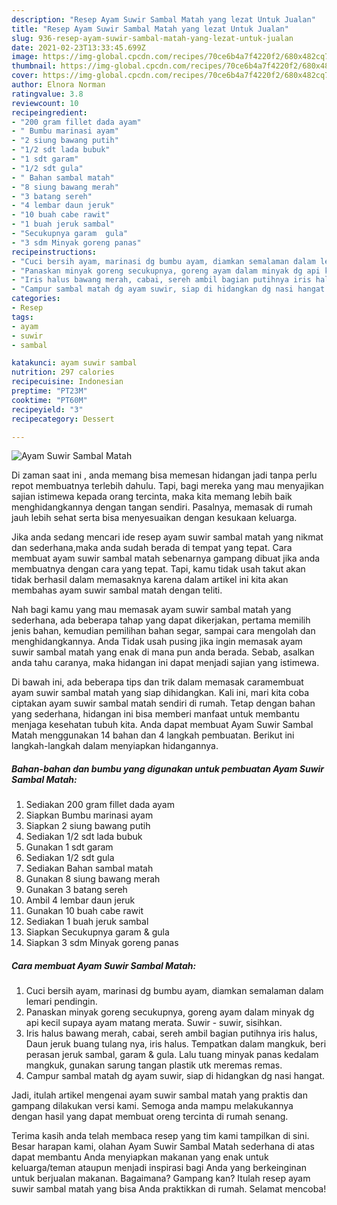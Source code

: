 ```yaml
---
description: "Resep Ayam Suwir Sambal Matah yang lezat Untuk Jualan"
title: "Resep Ayam Suwir Sambal Matah yang lezat Untuk Jualan"
slug: 936-resep-ayam-suwir-sambal-matah-yang-lezat-untuk-jualan
date: 2021-02-23T13:33:45.699Z
image: https://img-global.cpcdn.com/recipes/70ce6b4a7f4220f2/680x482cq70/ayam-suwir-sambal-matah-foto-resep-utama.jpg
thumbnail: https://img-global.cpcdn.com/recipes/70ce6b4a7f4220f2/680x482cq70/ayam-suwir-sambal-matah-foto-resep-utama.jpg
cover: https://img-global.cpcdn.com/recipes/70ce6b4a7f4220f2/680x482cq70/ayam-suwir-sambal-matah-foto-resep-utama.jpg
author: Elnora Norman
ratingvalue: 3.8
reviewcount: 10
recipeingredient:
- "200 gram fillet dada ayam"
- " Bumbu marinasi ayam"
- "2 siung bawang putih"
- "1/2 sdt lada bubuk"
- "1 sdt garam"
- "1/2 sdt gula"
- " Bahan sambal matah"
- "8 siung bawang merah"
- "3 batang sereh"
- "4 lembar daun jeruk"
- "10 buah cabe rawit"
- "1 buah jeruk sambal"
- "Secukupnya garam  gula"
- "3 sdm Minyak goreng panas"
recipeinstructions:
- "Cuci bersih ayam, marinasi dg bumbu ayam, diamkan semalaman dalam lemari pendingin."
- "Panaskan minyak goreng secukupnya, goreng ayam dalam minyak dg api kecil supaya ayam matang merata. Suwir - suwir, sisihkan."
- "Iris halus bawang merah, cabai, sereh ambil bagian putihnya iris halus, Daun jeruk buang tulang nya, iris halus. Tempatkan dalam mangkuk, beri perasan jeruk sambal, garam &amp; gula. Lalu tuang minyak panas kedalam mangkuk, gunakan sarung tangan plastik utk meremas remas."
- "Campur sambal matah dg ayam suwir, siap di hidangkan dg nasi hangat."
categories:
- Resep
tags:
- ayam
- suwir
- sambal

katakunci: ayam suwir sambal 
nutrition: 297 calories
recipecuisine: Indonesian
preptime: "PT23M"
cooktime: "PT60M"
recipeyield: "3"
recipecategory: Dessert

---
```



![Ayam Suwir Sambal Matah](https://img-global.cpcdn.com/recipes/70ce6b4a7f4220f2/680x482cq70/ayam-suwir-sambal-matah-foto-resep-utama.jpg)

Di zaman  saat ini , anda memang bisa memesan hidangan jadi tanpa perlu repot membuatnya terlebih dahulu. Tapi, bagi mereka yang mau menyajikan sajian istimewa kepada orang tercinta, maka kita memang lebih baik menghidangkannya dengan tangan sendiri. Pasalnya, memasak di rumah jauh lebih sehat serta bisa menyesuaikan dengan kesukaan keluarga.

Jika anda sedang mencari ide resep ayam suwir sambal matah yang nikmat dan sederhana,maka anda sudah berada di tempat yang tepat. Cara membuat ayam suwir sambal matah  sebenarnya gampang dibuat jika anda membuatnya dengan cara yang tepat. Tapi, kamu tidak usah takut akan tidak berhasil dalam memasaknya 
karena dalam artikel ini kita akan membahas ayam suwir sambal matah dengan teliti.  



Nah bagi kamu yang mau memasak ayam suwir sambal matah yang sederhana, ada beberapa tahap yang dapat dikerjakan, pertama memilih jenis bahan, kemudian pemilihan bahan segar, sampai cara mengolah dan menghidangkannya. Anda Tidak usah pusing jika ingin memasak ayam suwir sambal matah yang enak di mana pun anda berada. Sebab, asalkan anda  tahu caranya, maka hidangan ini dapat menjadi sajian yang istimewa.

Di bawah ini, ada beberapa tips dan trik dalam memasak caramembuat ayam suwir sambal matah yang siap dihidangkan. Kali ini, mari kita coba ciptakan ayam suwir sambal matah sendiri di rumah. Tetap dengan bahan yang sederhana, hidangan ini bisa memberi manfaat untuk membantu menjaga kesehatan tubuh kita. Anda dapat membuat Ayam Suwir Sambal Matah menggunakan 14 bahan dan 4 langkah pembuatan. Berikut ini langkah-langkah dalam menyiapkan hidangannya.

<!--inarticleads1-->

##### Bahan-bahan dan bumbu yang digunakan untuk pembuatan Ayam Suwir Sambal Matah:

1. Sediakan 200 gram fillet dada ayam
1. Siapkan  Bumbu marinasi ayam
1. Siapkan 2 siung bawang putih
1. Sediakan 1/2 sdt lada bubuk
1. Gunakan 1 sdt garam
1. Sediakan 1/2 sdt gula
1. Sediakan  Bahan sambal matah
1. Gunakan 8 siung bawang merah
1. Gunakan 3 batang sereh
1. Ambil 4 lembar daun jeruk
1. Gunakan 10 buah cabe rawit
1. Sediakan 1 buah jeruk sambal
1. Siapkan Secukupnya garam &amp; gula
1. Siapkan 3 sdm Minyak goreng panas




<!--inarticleads2-->

##### Cara membuat Ayam Suwir Sambal Matah:

1. Cuci bersih ayam, marinasi dg bumbu ayam, diamkan semalaman dalam lemari pendingin.
1. Panaskan minyak goreng secukupnya, goreng ayam dalam minyak dg api kecil supaya ayam matang merata. Suwir - suwir, sisihkan.
1. Iris halus bawang merah, cabai, sereh ambil bagian putihnya iris halus, Daun jeruk buang tulang nya, iris halus. Tempatkan dalam mangkuk, beri perasan jeruk sambal, garam &amp; gula. Lalu tuang minyak panas kedalam mangkuk, gunakan sarung tangan plastik utk meremas remas.
1. Campur sambal matah dg ayam suwir, siap di hidangkan dg nasi hangat.




Jadi, itulah artikel mengenai  ayam suwir sambal matah  yang praktis dan gampang dilakukan versi kami. Semoga anda mampu melakukannya dengan hasil yang dapat membuat oreng tercinta di rumah senang. 

Terima kasih anda telah membaca resep yang tim kami tampilkan di sini. Besar harapan kami, olahan  Ayam Suwir Sambal Matah sederhana di atas dapat membantu Anda menyiapkan makanan yang enak untuk keluarga/teman ataupun menjadi inspirasi bagi Anda yang berkeinginan untuk berjualan makanan. Bagaimana? Gampang kan? Itulah resep ayam suwir sambal matah yang bisa Anda praktikkan di rumah. Selamat mencoba!

